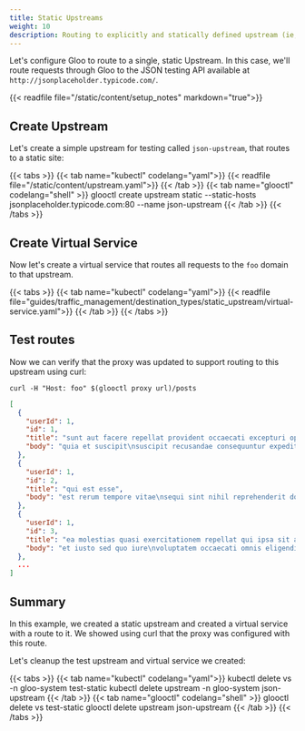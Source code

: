 ```yaml
---
title: Static Upstreams
weight: 10
description: Routing to explicitly and statically defined upstream (ie, not automatically discovered)
---
```


Let's configure Gloo to route to a single, static Upstream. In this case, we'll route requests through Gloo to the JSON testing API available at `http://jsonplaceholder.typicode.com/`. 

{{< readfile file="/static/content/setup_notes" markdown="true">}}

## Create Upstream

Let's create a simple upstream for testing called `json-upstream`, that routes to a static site:

{{< tabs >}}
{{< tab name="kubectl" codelang="yaml">}}
{{< readfile file="/static/content/upstream.yaml">}}
{{< /tab >}}
{{< tab name="glooctl" codelang="shell" >}}
glooctl create upstream static --static-hosts jsonplaceholder.typicode.com:80 --name json-upstream
{{< /tab >}}
{{< /tabs >}}

## Create Virtual Service

Now let's create a virtual service that routes all requests to the `foo` domain to that upstream. 

{{< tabs >}}
{{< tab name="kubectl" codelang="yaml">}}
{{< readfile file="guides/traffic_management/destination_types/static_upstream/virtual-service.yaml">}}
{{< /tab >}}
{{< /tabs >}}

## Test routes

Now we can verify that the proxy was updated to support routing to this upstream using curl:

```shell
curl -H "Host: foo" $(glooctl proxy url)/posts
```

```json
[
  {
    "userId": 1,
    "id": 1,
    "title": "sunt aut facere repellat provident occaecati excepturi optio reprehenderit",
    "body": "quia et suscipit\nsuscipit recusandae consequuntur expedita et cum\nreprehenderit molestiae ut ut quas totam\nnostrum rerum est autem sunt rem eveniet architecto"
  },
  {
    "userId": 1,
    "id": 2,
    "title": "qui est esse",
    "body": "est rerum tempore vitae\nsequi sint nihil reprehenderit dolor beatae ea dolores neque\nfugiat blanditiis voluptate porro vel nihil molestiae ut reiciendis\nqui aperiam non debitis possimus qui neque nisi nulla"
  },
  {
    "userId": 1,
    "id": 3,
    "title": "ea molestias quasi exercitationem repellat qui ipsa sit aut",
    "body": "et iusto sed quo iure\nvoluptatem occaecati omnis eligendi aut ad\nvoluptatem doloribus vel accusantium quis pariatur\nmolestiae porro eius odio et labore et velit aut"
  },
  ...
]
```

## Summary

In this example, we created a static upstream and created a virtual service with a route to it. We showed using curl that the 
proxy was configured with this route. 

Let's cleanup the test upstream and virtual service we created:

{{< tabs >}}
{{< tab name="kubectl" codelang="yaml">}}
kubectl delete vs -n gloo-system test-static
kubectl delete upstream -n gloo-system json-upstream
{{< /tab >}}
{{< tab name="glooctl" codelang="shell" >}}
glooctl delete vs test-static
glooctl delete upstream json-upstream
{{< /tab >}}
{{< /tabs >}}

<br /> 
<br />